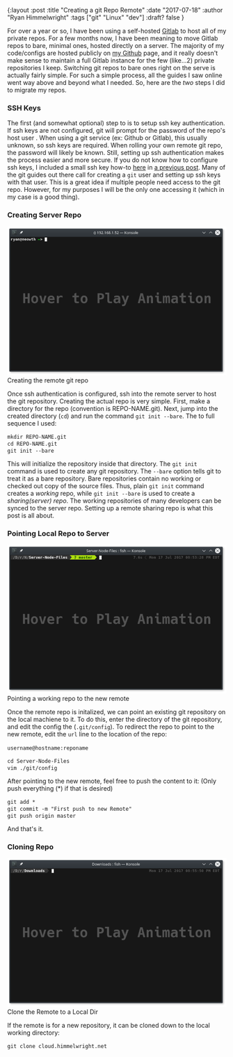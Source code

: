 {:layout :post
:title  "Creating a git Repo Remote"
:date "2017-07-18"
:author "Ryan Himmelwright"
:tags ["git" "Linux" "dev"]
:draft? false
}

For over a year or so, I have been using a
self-hosted [Gitlab](https://about.gitlab.com/) to host all of my private repos.
For a few months now, I have been meaning to move Gitlab repos to bare, minimal
ones, hosted directly on a server. The majority of my code/configs are hosted
publicly on [my Github](https://github.com/himmAllRight) page, and it really
doesn't make sense to maintain a full Gitlab instance for the few (like...2)
private repositories I keep. Switching git repos to bare ones right on the serve
is actually fairly simple. For such a simple process, all the guides I saw
online went way above and beyond what I needed. So, here are the *two* steps I
did to migrate my repos.

<!-- more -->

### SSH Keys
The first (and somewhat optional) step to is to setup ssh key authentication. If ssh keys are not configured, git will prompt for the password of the repo's host user . When using a git service (ex: Github or Gitlab), this usually unknown, so ssh keys are required. When rolling your own remote git repo, the password will likely be known. Still, setting up ssh authentication makes the process easier and more secure. If you
do not know how to configure ssh keys, I included a small ssh key how-to [here](../Ansible-On-Pi-Cluster#ssh) in [a previous post](../Ansible-On-Pi-Cluster). Many of the git guides out there call for creating a `git` user and setting up ssh keys with that user. This is a great idea if multiple people need access to the git repo. However, for my purposes I will be the only one accessing it (which in my case is a good thing). 

### Creating Server Repo

<center>
<img src="../../img/posts/creating-remote-git-repo/init-bare-repo.png" name="bare init" onmouseover="this.src='../../img/posts/creating-remote-git-repo/init-bare-repo.gif'" onmouseout="this.src='../../img/posts/creating-remote-git-repo/init-bare-repo.png'"> 
</center>
<div id="caption">Creating the remote git repo</div>

Once ssh authentication is configured, ssh into the remote server to host the git repository. Creating the actual repo is very simple. First, make a directory for the repo (convention is REPO-NAME.git). Next, jump into the created directory (`cd`) and run the command `git init --bare`. The to full sequence I used:

```
mkdir REPO-NAME.git
cd REPO-NAME.git
git init --bare
```


This will initialize the repository inside that directory. The `git init` command is used to create any git repository. The `--bare` option tells git to treat it as a bare repository. Bare repositories contain no working or checked out copy of the source files. Thus, plain `git init` command creates a *working* repo, while `git init --bare` is used to create a *sharing(server) repo*. The working repositories of many developers can be synced to the server repo. Setting up a remote sharing repo is what this post is all about.



### Pointing Local Repo to Server

<center>
<img src="../../img/posts/creating-remote-git-repo/point-to-new-remote.png" name="bare init" onmouseover="this.src='../../img/posts/creating-remote-git-repo/point-to-new-remote.gif'" onmouseout="this.src='../../img/posts/creating-remote-git-repo/point-to-new-remote.png'"> 
</center>
<div id="caption">Pointing a working repo to the new remote</div>

Once the remote repo is initalized, we can point an existing git repository on the local machiene to it. To do this, enter the directory of the git repository, and edit the config the (`.git/config`). To redirect the repo to point to the new remote, edit the `url` line to the location of the repo:

`username@hostname:reponame`

```
cd Server-Node-Files
vim ./git/config
```

After pointing to the new remote, feel free to push the content to it: (Only push everything (*) if that is desired)

```
git add *
git commit -m "First push to new Remote"
git push origin master
```

And that's it.

### Cloning Repo

<center>
<img src="../../img/posts/creating-remote-git-repo/clone-new-remote.png" name="bare init" onmouseover="this.src='../../img/posts/creating-remote-git-repo/clone-new-remote.gif'" onmouseout="this.src='../../img/posts/creating-remote-git-repo/clone-new-remote.png'"> 
</center>
<div id="caption">Clone the Remote to a Local Dir</div>

If the remote is for a new repository, it can be cloned down to the local working directory:

```
git clone cloud.himmelwright.net
```
